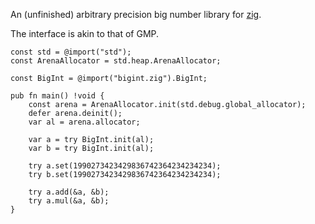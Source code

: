 An (unfinished) arbitrary precision big number library for [zig](http://ziglang.org/).

The interface is akin to that of GMP.

```
const std = @import("std");
const ArenaAllocator = std.heap.ArenaAllocator;

const BigInt = @import("bigint.zig").BigInt;

pub fn main() !void {
    const arena = ArenaAllocator.init(std.debug.global_allocator);
    defer arena.deinit();
    var al = arena.allocator;

    var a = try BigInt.init(al);
    var b = try BigInt.init(al);

    try a.set(1990273423429836742364234234234);
    try b.set(1990273423429836742364234234234);

    try a.add(&a, &b);
    try a.mul(&a, &b);
}
```
